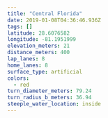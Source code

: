 ```yaml
---
title: "Central Florida"
date: 2019-01-08T04:36:46.936Z
tags: []
latitude: 28.6076582
longitude: -81.1951999
elevation_meters: 21
distance_meters: 400
lap_lanes: 8
home_lanes: 8
surface_type: artificial
colors: 
  - red
turn_diameter_meters: 79.24
turn_radius_b_meters: 36.94
steeple_water_location: inside
---
```

